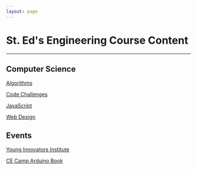 ```yaml
---
layout: page
---
```


# St. Ed's Engineering Course Content

----

<div id="logo-animation" class="flex-center"></div>

## Computer Science

[Algorithms](/comp-sci/algorithms/)

[Code Challenges](/comp-sci/code-challenges/)

[JavaScript](comp-sci/javascript/)

[Web Design](comp-sci/web-design/)

## Events

[Young Innovators Institute](events/yii.html)

[CE Camp Arduino Book](assets/files/arduino-book.pdf)

<script src="https://cdnjs.cloudflare.com/ajax/libs/p5.js/1.2.0/p5.min.js" integrity="sha512-b/htz6gIyFi3dwSoZ0Uv3cuv3Ony7EeKkacgrcVg8CMzu90n777qveu0PBcbZUA7TzyENGtU+qZRuFAkfqgyoQ==" crossorigin="anonymous" defer></script>
<script src="/assets/js/logo-animation.js" defer></script>
